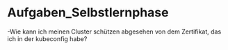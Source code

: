 # Aufgaben_Selbstlernphase


-Wie kann ich meinen Cluster schützen abgesehen von dem Zertifikat, das ich in der kubeconfig habe?
